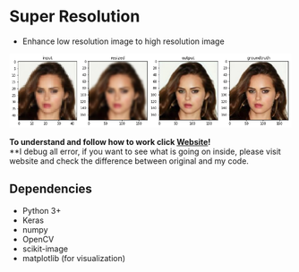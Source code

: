 # Super Resolution

- Enhance low resolution image to high resolution image

![Screenshot](result.png)

**To understand and follow how to work click [Website](https://sophieeunajang.wordpress.com/2021/01/28/super-resolution/)!**  
**I debug all error, if you want to see what is going on inside, please visit website and check the difference between original and my code. 

## Dependencies
- Python 3+
- Keras
- numpy
- OpenCV
- scikit-image
- matplotlib (for visualization)
